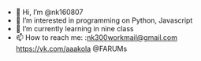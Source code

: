 - 👋 Hi, I’m @nk160807
- 👀 I’m interested in programming on Python, Javascript
- 🌱 I’m currently learning in nine class
- 📫 How to reach me:
      :nk300workmail@gmail.com
      https://vk.com/aaakola
      @FARUMs
